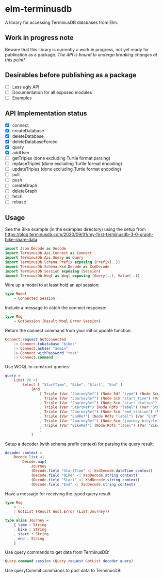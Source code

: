 # elm-terminusdb

A library for accessing TerminusDB databases from Elm.

## Work in progress note

Beware that this library is currently a work in progress, not yet ready for
publication as a package. *The API is bound to undergo breaking changes at this
point!*

## Desirables before publishing as a package

- [ ] Less ugly API
- [ ] Documentation for all exposed modules
- [ ] Examples

## API Implementation status

- [X] connect
- [X] createDatabase
- [X] deleteDatabase
- [X] deleteDatabaseForced
- [X] query
- [X] addUser
- [ ] getTriples (done excluding Turtle format parsing)
- [ ] replaceTriples (done excluding Turtle format encoding)
- [ ] updateTriples (done excluding Turtle format encoding)
- [ ] pull
- [ ] push
- [ ] createGraph
- [ ] deleteGraph
- [ ] fetch
- [ ] rebase

## Usage

See the Bike example (in the examples directory) using the setup from
https://blog.terminusdb.com/2020/09/01/my-first-terminusdb-3-0-graph-bike-share-data

``` elm
import Json.Decode as Decode
import TerminusDb.Api.Connect as Connect
import TerminusDb.Api.Query as Query
import TerminusDb.Schema.Prefix exposing (Prefix(..))
import TerminusDb.Schema.Xsd.Decode as XsdDecode
import TerminusDb.Session exposing (Session)
import TerminusDb.Woql as Woql exposing (Query(..), Value(..))
```

Wire up a model to at least hold an api session:

``` elm
type Model
    = Connected Session
```

Include a message to catch the connect response:

``` elm
type Msg
    = GotSession (Result Woql.Error Session)
```

Return the connect command from your init or update function:

``` elm
Connect.request GotConnected
    |> Connect.toDatabase "bikes"
    |> Connect.asUser "admin"
    |> Connect.withPassword "root"
    |> Connect.command
```

Use WOQL to construct queries:

``` elm
query =
    Limit 20 <|
        Select [ "StartTime", "Bike", "Start", "End" ]
            (And
                [ Triple (Var "JourneyRef") (Node Rdf "type") (Node Scm "Journey")
                , Triple (Var "JourneyRef") (Node Scm "start_time") (Var "StartTime")
                , Triple (Var "JourneyRef") (Node Scm "start_station") (Var "StartRef")
                , Triple (Var "StartRef") (Node Rdfs "label") (Var "Start")
                , Triple (Var "JourneyRef") (Node Scm "end_station") (Var "EndRef")
                , Triple (Var "EndRef") (Node Rdfs "label") (Var "End")
                , Triple (Var "JourneyRef") (Node Scm "journey_bicycle") (Var "BikeRef")
                , Triple (Var "BikeRef") (Node Rdfs "label") (Var "Bike")
                ]
            )
```

Setup a decoder (with schema prefix context) for parsing the query result:
``` elm
decoder context =
    Decode.list <|
        Decode.map4
            Journey
            (Decode.field "StartTime" <| XsdDecode.dateTime context)
            (Decode.field "Bike" <| XsdDecode.string context)
            (Decode.field "Start" <| XsdDecode.string context)
            (Decode.field "End" <| XsdDecode.string context)
```

Have a message for receiving the typed query result:
``` elm
type Msg
    = ...
    | GotList (Result Woql.Error (List Journey))

type alias Journey =
    { time : String
    , bike : String
    , start : String
    , end : String
    }
```

Use query commands to get data from TerminusDB:
``` elm
Query.command session (Query.request GotList decoder query)
```

Use queryCommit commands to post data to TerminusDB:

``` elm

```
